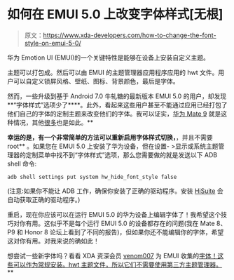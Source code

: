 # 如何在 EMUI 5.0 上改变字体样式[无根]

> 原文：<https://www.xda-developers.com/how-to-change-the-font-style-on-emui-5-0/>

华为 Emotion UI (EMUI)的一个关键特性是能够在设备上安装自定义主题。

主题可以打包成。然后可以由 EMUI 的主题管理器应用程序应用的 hwt 文件。用户可以自定义锁屏风格、壁纸、图标、背景颜色，最后是字体。

然而，一些升级到基于 Android 7.0 牛轧糖的最新版本 EMUI 5.0 的用户，却发现**“字体样式”选项少了****。此外，看起来这些用户甚至不能通过应用已经打包了他们自己的字体的定制主题来改变他们的字体。我可以证实，[华为 Mate 9](https://forum.xda-developers.com/mate-9) 就是这种情况，其他[很多](https://forum.xda-developers.com/mate-9/themes/how-add-change-download-fonts-mate-9-t3535714)也是如此。**

 **幸运的是，有一个非常简单的方法可以重新启用字体样式切换，**，并且不需要 root** 。如果您在 EMUI 5.0 上安装了华为设备，但在设置- >显示或系统主题管理器的定制菜单中找不到“字体样式”选项，那么您需要做的就是发送以下 ADB shell 命令:

`adb shell settings put system hw_hide_font_style false`

(注意:如果你不能让 ADB 工作，确保你安装了正确的驱动程序。安装 [HiSuite](http://consumer.huawei.com/minisite/HiSuite_en/index.html) 会自动获取正确的驱动程序。)

重启，现在你应该可以在运行 EMUI 5.0 的华为设备上编辑字体了！我希望这个技巧对你有用。这似乎不是每个运行 EMUI 5.0 的设备都存在的问题(我在 Mate 8、P9 和 Honor 8 论坛上看到了不同的报告)，但如果你还不能编辑你的字体，希望这对你有用。对我来说的确如此！

想尝试一些新字体吗？看看 XDA 资深会员 [venom007](https://forum.xda-developers.com/member.php?u=6139794) 为 EMUI 收集的[字体！这些可以作为常规安装。hwt 主题文件，所以它们不需要使用第三方主题管理器。](https://forum.xda-developers.com/mate-8/themes-apps/noroot-font-styles-updated-02-09-16-t3453559)**